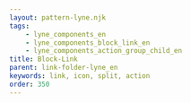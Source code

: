 ```yaml
---
layout: pattern-lyne.njk
tags: 
    - lyne_components_en
    - lyne_components_block_link_en
    - lyne_components_action_group_child_en
title: Block-Link
parent: link-folder-lyne_en
keywords: link, icon, split, action
order: 350
---
```

